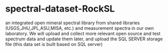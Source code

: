 # spectral-dataset-RockSL
 an integrated open mineral spectral library from shared libraries (USGS,JHU,JPL,ASU,MISA, etc.) and measurement spectra in our own laboratory.
 We will upload and collect more relevant open source and test spectrum data and update them later, and upload the SQL SERVER storage file (this data set is built based on SQL server)
